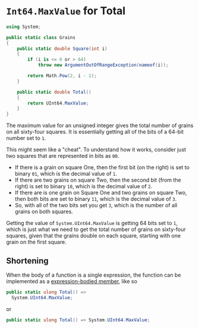 # `Int64.MaxValue` for Total

```csharp
using System;

public static class Grains
{
    public static double Square(int i)
    {
        if (i is <= 0 or > 64)
            throw new ArgumentOutOfRangeException(nameof(i));

        return Math.Pow(2, i - 1);
    }

    public static double Total()
    {
        return UInt64.MaxValue;
    }
}
```

The maximum value for an unsigned integer gives the total number of grains on all sixty-four squares.
It is essentially getting all of the bits of a 64-bit number set to `1`.

This might seem like a "cheat".
To understand how it works, consider just two squares that are represented in bits as `00`.

- If there is a grain on square One, then the first bit (on the right) is set to binary `01`, which is the decimal value of `1`.
- If there are two grains on square Two, then the second bit (from the right) is set to binary `10`, which is the decimal value of `2`.
- If there are is one grain on Square One and two grains on square Two, then both bits are set to binary `11`, which is the decimal value of `3`.
- So, with all of the two bits set you get `3`, which is the number of all grains on both squares.

Getting the value of `System.UInt64.MaxValue` is getting 64 bits set to `1`, which is just what we need to get the total number of grains on
sixty-four squares, given that the grains double on each square, starting with one grain on the first square.

## Shortening

When the body of a function is a single expression, the function can be implemented as a [expression-bodied member][expression-bodied-member], like so

```csharp
public static ulong Total() =>
  System.UInt64.MaxValue;
```

or

```csharp
public static ulong Total() => System.UInt64.MaxValue;
```

[expression-bodied-member]: https://learn.microsoft.com/en-us/dotnet/csharp/programming-guide/statements-expressions-operators/expression-bodied-members
